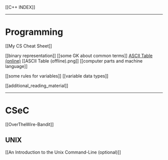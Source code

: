 [[C++ INDEX]]

---
# Programming
[[My CS Cheat Sheet]]

[[binary representation]]
[[some GK about common terms]]
[ASCII Table (online)](https://www.cs.cmu.edu/~pattis/15-1XX/common/handouts/ascii.html)
[[ASCII Table (offline).png]]
[[computer parts and machine language]]

[[some rules for variables]] 
[[variable data types]]

[[additional_reading_material]]

---
# CSeC
[[OverTheWire-Bandit]]

## UNIX
[[An Introduction to the Unix Command-Line (optional)]]